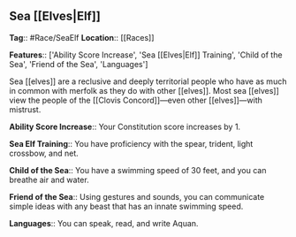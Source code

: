 ## Sea [[Elves|Elf]]
**Tag**:: #Race/SeaElf
**Location**:: [[Races]]

**Features**:: ['Ability Score Increase', 'Sea [[Elves|Elf]] Training', 'Child of the Sea', 'Friend of the Sea', 'Languages']

Sea [[elves]] are a reclusive and deeply territorial people who have as much in common with merfolk as they do with other [[elves]]. Most sea [[elves]] view the people of the [[Clovis Concord]]—even other [[elves]]—with mistrust.

**Ability Score Increase**:: Your Constitution score increases by 1.

**Sea Elf Training**:: You have proficiency with the spear, trident, light crossbow, and net.

**Child of the Sea**:: You have a swimming speed of 30 feet, and you can breathe air and water.

**Friend of the Sea**:: Using gestures and sounds, you can communicate simple ideas with any beast that has an innate swimming speed.

**Languages**:: You can speak, read, and write Aquan.
